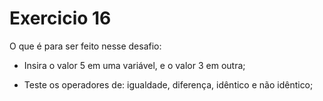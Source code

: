 # Exercicio 16

O que é para ser feito nesse desafio:

-   Insira o valor 5 em uma variável, e o valor 3 em outra;

-   Teste os operadores de: igualdade, diferença, idêntico e não idêntico;
